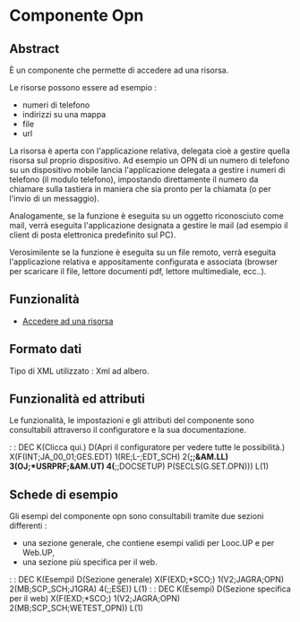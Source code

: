 # Componente Opn

## Abstract

È un componente che permette di accedere ad una risorsa.

Le risorse possono essere ad esempio : 
 - numeri di telefono
 - indirizzi su una mappa
 - file
 - url

La risorsa è aperta con l'applicazione relativa, delegata cioè a gestire quella risorsa sul proprio dispositivo.
Ad esempio un OPN di un numero di telefono su un dispositivo mobile lancia l'applicazione delegata a gestire i numeri di telefono (il modulo telefono), impostando direttamente il numero da chiamare sulla
tastiera in maniera che sia pronto per la chiamata (o per l'invio di un messaggio).

Analogamente, se la funzione è eseguita su un oggetto riconosciuto come mail, verrà eseguita l'applicazione designata a gestire le mail (ad esempio il client di posta elettronica predefinito sul PC).

Verosimilente se la funzione è eseguita su un file remoto, verrà eseguita l'applicazione relativa e appositamente configurata e associata (browser per scaricare il file, lettore documenti pdf, lettore multimediale, ecc..).

## Funzionalità
- [Accedere ad una risorsa](Sorgenti/DOC/TA/B£AMO/LOCOPN_F01)

## Formato dati
Tipo di XML utilizzato :  Xml ad albero.

## Funzionalità ed attributi
Le funzionalità, le impostazioni e gli attributi del componente sono consultabili attraverso il configuratore e la sua documentazione.

 :  : DEC K(Clicca qui.) D(Apri il configuratore per vedere tutte le possibilità.) X(F(INT;JA_00_01;GES.EDT) 1(RE;L-;EDT_SCH) 2(**;;&AM.LL) 3(OJ;*USRPRF;&AM.UT) 4(**;;DOCSETUP) P(SECLS(G.SET.OPN))) L(1)

## Schede di esempio
Gli esempi del componente opn sono consultabili tramite due sezioni differenti : 
- una sezione generale, che contiene esempi validi per Looc.UP e per Web.UP,
- una sezione più specifica per il web.

 :  : DEC K(Esempi) D(Sezione generale) X(F(EXD;*SCO;) 1(V2;JAGRA;OPN) 2(MB;SCP_SCH;J1GRA) 4(;;ESE)) L(1)
 :  : DEC K(Esempi) D(Sezione specifica per il web) X(F(EXD;*SCO;) 1(V2;JAGRA;OPN) 2(MB;SCP_SCH;WETEST_OPN)) L(1)


